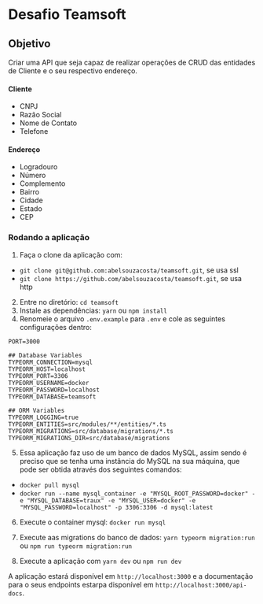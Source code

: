 # Desafio Teamsoft

## Objetivo

Criar uma API que seja capaz de realizar operações de CRUD das entidades de Cliente e o seu respectivo endereço.

#### Cliente

* CNPJ
* Razão Social
* Nome de Contato
* Telefone

#### Endereço

* Logradouro
* Número
* Complemento
* Bairro
* Cidade
* Estado
* CEP

### Rodando a aplicação

1. Faça o clone da aplicação com:
  * `git clone git@github.com:abelsouzacosta/teamsoft.git`, se usa ssl
  * `git clone https://github.com/abelsouzacosta/teamsoft.git`, se usa http
2. Entre no diretório: `cd teamsoft`
3. Instale as dependências: `yarn` ou `npm install`
4. Renomeie o arquivo `.env.example` para `.env` e cole as seguintes configurações dentro:

```
PORT=3000

## Database Variables
TYPEORM_CONNECTION=mysql
TYPEORM_HOST=localhost
TYPEORM_PORT=3306
TYPEORM_USERNAME=docker
TYPEORM_PASSWORD=localhost
TYPEORM_DATABASE=teamsoft

## ORM Variables
TYPEORM_LOGGING=true
TYPEORM_ENTITIES=src/modules/**/entities/*.ts
TYPEORM_MIGRATIONS=src/database/migrations/*.ts
TYPEORM_MIGRATIONS_DIR=src/database/migrations
```
5. Essa aplicação faz uso de um banco de dados MySQL, assim sendo é preciso que se tenha uma instância do MySQL na sua máquina, que pode ser obtida através dos seguintes comandos:
* `docker pull mysql`
* `docker run --name mysql_container -e "MYSQL_ROOT_PASSWORD=docker" -e "MYSQL_DATABASE=traux" -e "MYSQL_USER=docker" -e "MYSQL_PASSWORD=localhost" -p 3306:3306 -d mysql:latest`

6. Execute o container mysql: `docker run mysql`

7. Execute aas migrations do banco de dados: `yarn typeorm migration:run` ou `npm run typeorm migration:run`

8. Execute a aplicação com `yarn dev` ou `npm run dev`

A aplicação estará disponível em `http://localhost:3000` e a documentação para o seus endpoints estarpa disponível em `http://localhost:3000/api-docs`.
